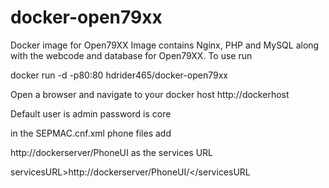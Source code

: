 # docker-open79xx
Docker image for Open79XX
Image contains Nginx, PHP and MySQL along with the webcode and database for Open79XX.
To use run

docker run -d -p80:80 hdrider465/docker-open79xx

Open a browser and navigate to your docker host http://dockerhost

Default user is admin password is core

in the SEPMAC.cnf.xml phone files add

http://dockerserver/PhoneUI as the services URL

servicesURL>http://dockerserver/PhoneUI/</servicesURL
